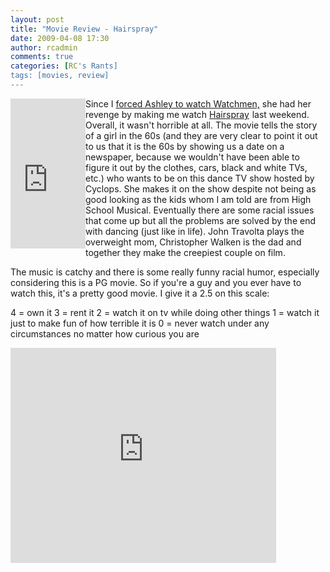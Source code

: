 ```yaml
---
layout: post
title: "Movie Review - Hairspray"
date: 2009-04-08 17:30
author: rcadmin
comments: true
categories: [RC's Rants]
tags: [movies, review]
---
```

<iframe src="http://rcm.amazon.com/e/cm?t=bitsmack-20&o=1&p=8&l=as1&asins=B000W4HJ44&md=10FE9736YVPPT7A0FBG2&fc1=000000&IS2=1&lt1=_blank&m=amazon&lc1=0000FF&bc1=000000&bg1=FFFFFF&f=ifr" style="width:120px;height:240px;" scrolling="no" marginwidth="0" marginheight="0" frameborder="0" align="left"></iframe>Since I <a href="http://bitsmack.com/comics/2009/03/11/review-watchmen/">forced Ashley to watch Watchmen,</a> she had her revenge by making me watch <a href="http://www.amazon.com/gp/product/B000W4HJ44?ie=UTF8&tag=bitsmack-20&linkCode=as2&camp=1789&creative=390957&creativeASIN=B000W4HJ44">Hairspray</a><img src="http://www.assoc-amazon.com/e/ir?t=bitsmack-20&l=as2&o=1&a=B000W4HJ44" width="1" height="1" border="0" alt="" style="border:none !important; margin:0px !important;" /> last weekend. Overall, it wasn't horrible at all. The movie tells the story of a girl in the 60s (and they are very clear to point it out to us that it is the 60s by showing us a date on a newspaper, because we wouldn't have been able to figure it out by the clothes, cars, black and white TVs, etc.) who wants to be on this dance TV show hosted by Cyclops. She makes it on the show despite not being as good looking as the kids whom I am told are from High School Musical. Eventually there are some racial issues that come up but all the problems are solved by the end with dancing (just like in life). John Travolta plays the overweight mom, Christopher Walken is the dad and together they make the creepiest couple on film. 

The music is catchy and there is some really funny racial humor, especially considering this is a PG movie. So if you're a guy and you ever have to watch this, it's a pretty good movie. I give it a 2.5 on this scale:

4 = own it
3 = rent it
2 = watch it on tv while doing other things
1 = watch it just to make fun of how terrible it is
0 = never watch under any circumstances no matter how curious you are

<object width="425" height="344"><param name="movie" value="http://www.youtube.com/v/A9MgeFFjHlk&hl=en&fs=1"></param><param name="allowFullScreen" value="true"></param><param name="allowscriptaccess" value="always"></param><embed src="http://www.youtube.com/v/A9MgeFFjHlk&hl=en&fs=1" type="application/x-shockwave-flash" allowscriptaccess="always" allowfullscreen="true" width="425" height="344"></embed></object>
